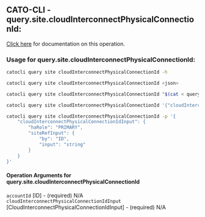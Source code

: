 
## CATO-CLI - query.site.cloudInterconnectPhysicalConnectionId:
[Click here](https://api.catonetworks.com/documentation/#query-query.site.cloudInterconnectPhysicalConnectionId) for documentation on this operation.

### Usage for query.site.cloudInterconnectPhysicalConnectionId:

```bash
catocli query site cloudInterconnectPhysicalConnectionId -h

catocli query site cloudInterconnectPhysicalConnectionId <json>

catocli query site cloudInterconnectPhysicalConnectionId "$(cat < query.site.cloudInterconnectPhysicalConnectionId.json)"

catocli query site cloudInterconnectPhysicalConnectionId '{"cloudInterconnectPhysicalConnectionIdInput":{"haRole":"PRIMARY","siteRefInput":{"by":"ID","input":"string"}}}'

catocli query site cloudInterconnectPhysicalConnectionId -p '{
    "cloudInterconnectPhysicalConnectionIdInput": {
        "haRole": "PRIMARY",
        "siteRefInput": {
            "by": "ID",
            "input": "string"
        }
    }
}'
```

#### Operation Arguments for query.site.cloudInterconnectPhysicalConnectionId ####

`accountId` [ID] - (required) N/A    
`cloudInterconnectPhysicalConnectionIdInput` [CloudInterconnectPhysicalConnectionIdInput] - (required) N/A    
